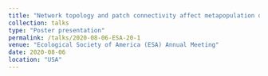 ```yaml
---
title: "Network topology and patch connectivity affect metapopulation dynamics"
collection: talks
type: "Poster presentation"
permalink: /talks/2020-08-06-ESA-20-1
venue: "Ecological Society of America (ESA) Annual Meeting"
date: 2020-08-06
location: "USA"
---
```


